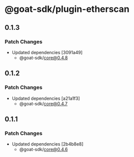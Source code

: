 # @goat-sdk/plugin-etherscan

## 0.1.3

### Patch Changes

- Updated dependencies [3091a49]
  - @goat-sdk/core@0.4.8

## 0.1.2

### Patch Changes

- Updated dependencies [a21a1f3]
  - @goat-sdk/core@0.4.7

## 0.1.1

### Patch Changes

- Updated dependencies [2b4b8e8]
  - @goat-sdk/core@0.4.6
